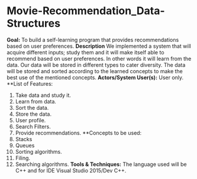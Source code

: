 # Movie-Recommendation_Data-Structures
**Goal:**
To build a self-learning program that provides recommendations based on user preferences.
**Description**
We implemented a system that will acquire different inputs; study them and it will make itself able to recommend based on user preferences. In other words it will learn from the data. Our data will be stored in different types to cater diversity. The data will be stored and sorted according to the learned concepts to make the best use of the mentioned concepts. 
**Actors/System User(s):**
User only.
**List of Features:
1.	Take data and study it.
2.	Learn from data.
3.	Sort the data.
4.	Store the data.
5.	User profile.
6.	Search Filters.
7.	Provide recommendations.
**Concepts to be used:
1.	Stacks
2.	Queues
3.	Sorting algorithms.
4.	Filing.
5.	Searching algorithms.
**Tools & Techniques:**
The language used will be C++ and for IDE Visual Studio 2015/Dev C++.
